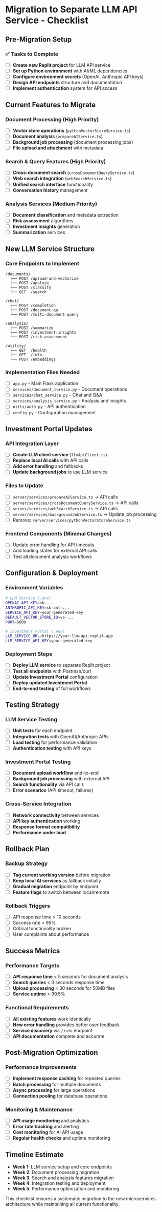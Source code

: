 # Migration to Separate LLM API Service - Checklist

## Pre-Migration Setup

### ✅ Tasks to Complete

- [ ] **Create new Replit project** for LLM API service
- [ ] **Set up Python environment** with AI/ML dependencies
- [ ] **Configure environment secrets** (OpenAI, Anthropic API keys)
- [ ] **Design API endpoints** structure and documentation
- [ ] **Implement authentication** system for API access

## Current Features to Migrate

### Document Processing (High Priority)
- [ ] **Vector store operations** (`pythonVectorStoreService.ts`)
- [ ] **Document analysis** (`prepareAIService.ts`) 
- [ ] **Background job processing** (document processing jobs)
- [ ] **File upload and attachment** with metadata

### Search & Query Features (High Priority)
- [ ] **Cross-document search** (`crossDocumentQueryService.ts`)
- [ ] **Web search integration** (`webSearchService.ts`)
- [ ] **Unified search interface** functionality
- [ ] **Conversation history** management

### Analysis Services (Medium Priority)
- [ ] **Document classification** and metadata extraction
- [ ] **Risk assessment** algorithms
- [ ] **Investment insights** generation
- [ ] **Summarization** services

## New LLM Service Structure

### Core Endpoints to Implement
```
/documents/
  ├── POST /upload-and-vectorize
  ├── POST /analyze  
  ├── POST /classify
  └── GET  /search

/chat/
  ├── POST /completion
  ├── POST /document-qa
  └── POST /multi-document-query

/analysis/
  ├── POST /summarize
  ├── POST /investment-insights
  └── POST /risk-assessment

/utility/
  ├── GET  /health
  ├── GET  /info
  └── POST /embeddings
```

### Implementation Files Needed
- [ ] `app.py` - Main Flask application
- [ ] `services/document_service.py` - Document operations
- [ ] `services/chat_service.py` - Chat and Q&A
- [ ] `services/analysis_service.py` - Analysis and insights
- [ ] `utils/auth.py` - API authentication
- [ ] `config.py` - Configuration management

## Investment Portal Updates

### API Integration Layer
- [ ] **Create LLM client service** (`llmApiClient.ts`)
- [ ] **Replace local AI calls** with API calls
- [ ] **Add error handling** and fallbacks
- [ ] **Update background jobs** to use LLM service

### Files to Update
- [ ] `server/services/prepareAIService.ts` → API calls
- [ ] `server/services/crossDocumentQueryService.ts` → API calls  
- [ ] `server/services/webSearchService.ts` → API calls
- [ ] `server/services/backgroundJobService.ts` → Update job processing
- [ ] Remove: `server/services/pythonVectorStoreService.ts`

### Frontend Components (Minimal Changes)
- [ ] Update error handling for API timeouts
- [ ] Add loading states for external API calls
- [ ] Test all document analysis workflows

## Configuration & Deployment

### Environment Variables
```bash
# LLM Service (.env)
OPENAI_API_KEY=sk-...
ANTHROPIC_API_KEY=sk-ant-...
SERVICE_API_KEY=your-generated-key
DEFAULT_VECTOR_STORE_ID=vs-...
PORT=5000

# Investment Portal (.env)  
LLM_SERVICE_URL=https://your-llm-api.replit.app
LLM_SERVICE_API_KEY=your-generated-key
```

### Deployment Steps
- [ ] **Deploy LLM service** to separate Replit project
- [ ] **Test all endpoints** with Postman/curl
- [ ] **Update Investment Portal** configuration
- [ ] **Deploy updated Investment Portal**
- [ ] **End-to-end testing** of full workflows

## Testing Strategy

### LLM Service Testing
- [ ] **Unit tests** for each endpoint
- [ ] **Integration tests** with OpenAI/Anthropic APIs
- [ ] **Load testing** for performance validation
- [ ] **Authentication testing** with API keys

### Investment Portal Testing  
- [ ] **Document upload workflow** end-to-end
- [ ] **Background job processing** with external API
- [ ] **Search functionality** via API calls
- [ ] **Error scenarios** (API timeout, failures)

### Cross-Service Integration
- [ ] **Network connectivity** between services
- [ ] **API key authentication** working
- [ ] **Response format compatibility**
- [ ] **Performance under load**

## Rollback Plan

### Backup Strategy
- [ ] **Tag current working version** before migration
- [ ] **Keep local AI services** as fallback initially
- [ ] **Gradual migration** endpoint by endpoint
- [ ] **Feature flags** to switch between local/remote

### Rollback Triggers
- [ ] API response time > 10 seconds
- [ ] Success rate < 95%
- [ ] Critical functionality broken
- [ ] User complaints about performance

## Success Metrics

### Performance Targets
- [ ] **API response time** < 5 seconds for document analysis
- [ ] **Search queries** < 3 seconds response time  
- [ ] **Upload processing** < 30 seconds for 50MB files
- [ ] **Service uptime** > 99.5%

### Functional Requirements
- [ ] **All existing features** work identically
- [ ] **New error handling** provides better user feedback
- [ ] **Service discovery** via `/info` endpoint
- [ ] **API documentation** complete and accurate

## Post-Migration Optimization

### Performance Improvements
- [ ] **Implement response caching** for repeated queries
- [ ] **Batch processing** for multiple documents
- [ ] **Async processing** for large operations
- [ ] **Connection pooling** for database operations

### Monitoring & Maintenance
- [ ] **API usage monitoring** and analytics
- [ ] **Error rate tracking** and alerting
- [ ] **Cost monitoring** for AI API usage
- [ ] **Regular health checks** and uptime monitoring

## Timeline Estimate

- **Week 1**: LLM service setup and core endpoints
- **Week 2**: Document processing migration
- **Week 3**: Search and analysis features migration  
- **Week 4**: Integration testing and deployment
- **Week 5**: Performance optimization and monitoring

This checklist ensures a systematic migration to the new microservices architecture while maintaining all current functionality.